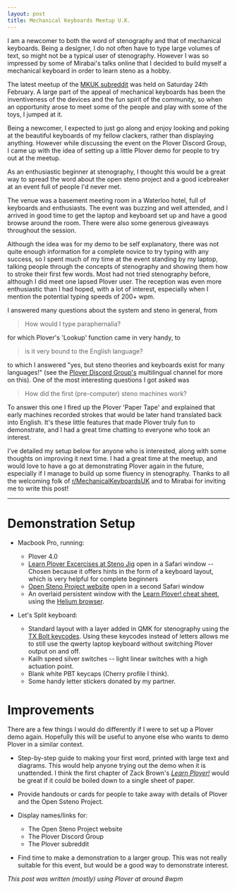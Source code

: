 ```yaml
---
layout: post
title: Mechanical Keyboards Meetup U.K.
---
```

I am a newcomer to both the word of stenography and that of mechanical keyboards. Being a designer, I do not often have to type large volumes of text, so might not be a typical user of stenography. However I was so impressed by some of Mirabai's talks online that I decided to build myself a mechanical keyboard in order to learn steno as a hobby.

The latest meetup of the [MKUK subreddit](https://www.reddit.com/r/MechanicalKeyboardsUK/) was held on Saturday 24th February. A large part of the appeal of mechanical keyboards has been the inventiveness of the devices and the fun spirit of the community, so when an opportunity arose to meet some of the people and play with some of the toys, I jumped at it.

Being a newcomer, I expected to just go along and enjoy looking and poking at the beautiful keyboards of my fellow clackers, rather than displaying anything. However while discussing the event on the Plover Discord Group, I came up with the idea of setting up a little Plover demo for people to try out at the meetup.

As an enthusiastic beginner at stenography, I thought this would be a great way to spread the word about the open steno project and a good icebreaker at an event full of people I'd never met.

The venue was a basement meeting room in a Waterloo hotel, full of keyboards and enthusiasts. The event was buzzing and well attended, and I arrived in good time to get the laptop and keyboard set up and have a good browse around the room. There were also some generous giveaways throughout the session.

Although the idea was for my demo to be self explanatory, there was not quite enough information for a complete novice to try typing with any success, so I spent much of my time at the event standing by my laptop, talking people through the concepts of stenography and showing them how to stroke their first few words. Most had not tried stenography before, although I did meet one lapsed Plover user. The reception was even more enthusiastic than I had hoped, with a lot of interest, especially when I mention the potential typing speeds of 200+ wpm.

I answered many questions about the system and steno in general, from

> How would I type paraphernalia?

for which Plover's 'Lookup' function came in very handy, to

> is it very bound to the English language?

to which I answered "yes, but steno theories and keyboards exist for many languages!" (see the [Plover Discord Group's](https://discordapp.com/invite/0lQde43a6dGmAMp2) multilingual channel for more on this). One of the most interesting questions I got asked was

> How did the first (pre-computer) steno machines work?

To answer this one I fired up the Plover 'Paper Tape' and explained that early machines recorded strokes that would be later hand translated back into English. It's these little features that made Plover truly fun to demonstrate, and I had a great time chatting to everyone who took an interest.

I've detailed my setup below for anyone who is interested, along with some thoughts on improving it next time. I had a great time at the meetup, and would love to have a go at demonstrating Plover again in the future, especially if I manage to build up some fluency in stenography. Thanks to all the welcoming folk of [r/MechanicalKeyboardsUK](https://www.reddit.com/r/MechanicalKeyboardsUK/) and to Mirabai for inviting me to write this post!

----

# Demonstration Setup

- Macbook Pro, running:

  - Plover 4.0
  - [Learn Plover Excercises at Steno Jig](https://joshuagrams.github.io/steno-jig/) open in a Safari window -- Chosen because it offers hints in the form of a keyboard layout, which is very helpful for complete beginners
  - [Open Steno Project website](http://www.openstenoproject.org/) open in a second Safari window
  - An overlaid persistent window with the [Learn Plover! cheat sheet](https://docs.google.com/drawings/d/1Yi93aHaxe3L-_ePtq3bujv7o1CCLmmgim8iuL_Sx2IY/preview?h=400&hl=en&w=1200), using the [Helium browser](http://heliumfloats.com/).

- Let's Split keyboard:

  - Standard layout with a layer added in QMK for stenography using the [TX Bolt keycodes](https://docs.qmk.fm/feature_stenography.html). Using these keycodes instead of letters allows me to still use the qwerty laptop keyboard without switching Plover output on and off.
  - Kailh speed silver switches -- light linear switches with a high actuation point.
  - Blank white PBT keycaps (Cherry profile I think).
  - Some handy letter stickers donated by my partner.

# Improvements

There are a few things I would do differently if I were to set up a Plover demo again. Hopefully this will be useful to anyone else who wants to demo Plover in a similar context.

- Step-by-step guide to making your first word, printed with large text and diagrams. This would help anyone trying out the demo when it is unattended. I think the first chapter of Zack Brown's [_Learn Plover!_](https://sites.google.com/site/ploverdoc/) would be great if it could be boiled down to a single sheet of paper.
- Provide handouts or cards for people to take away with details of Plover and the Open Ssteno Project.
- Display names/links for:

  - The Open Steno Project website
  - The Plover Discord Group
  - The Plover subreddit

- Find time to make a demonstration to a larger group. This was not really suitable for this event, but would be a good way to demonstrate interest.

_This post was written (mostly) using Plover at around 8wpm_
